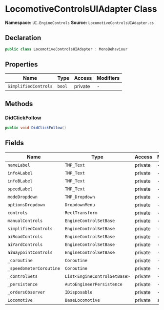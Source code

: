 # LocomotiveControlsUIAdapter Class

**Namespace:** `UI.EngineControls`
**Source:** `LocomotiveControlsUIAdapter.cs`

## Declaration

```csharp
public class LocomotiveControlsUIAdapter : MonoBehaviour
```

## Properties

| Name | Type | Access | Modifiers |
|------|------|--------|-----------|
| `SimplifiedControls` | `bool` | private | - |

## Methods

### DidClickFollow

```csharp
public void DidClickFollow()
```

## Fields

| Name | Type | Access | Modifiers |
|------|------|--------|-----------|
| `nameLabel` | `TMP_Text` | private | - |
| `infoALabel` | `TMP_Text` | private | - |
| `infoBLabel` | `TMP_Text` | private | - |
| `speedLabel` | `TMP_Text` | private | - |
| `modeDropdown` | `TMP_Dropdown` | private | - |
| `optionsDropdown` | `DropdownMenu` | private | - |
| `controls` | `RectTransform` | private | - |
| `manualControls` | `EngineControlSetBase` | private | - |
| `simplifiedControls` | `EngineControlSetBase` | private | - |
| `aiRoadControls` | `EngineControlSetBase` | private | - |
| `aiYardControls` | `EngineControlSetBase` | private | - |
| `aiWaypointControls` | `EngineControlSetBase` | private | - |
| `_coroutine` | `Coroutine` | private | - |
| `_speedometerCoroutine` | `Coroutine` | private | - |
| `_controlSets` | `List<EngineControlSetBase>` | private | - |
| `_persistence` | `AutoEngineerPersistence` | private | - |
| `_ordersObserver` | `IDisposable` | private | - |
| `Locomotive` | `BaseLocomotive` | private | `static` |

